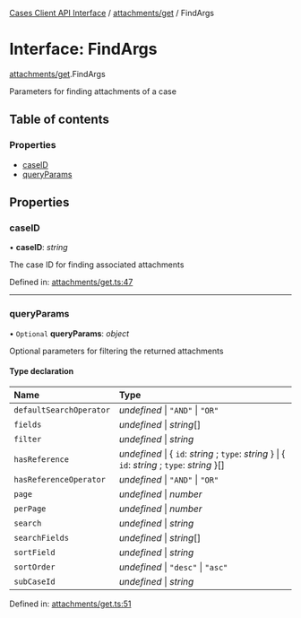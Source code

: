 [Cases Client API Interface](../cases_client_api.md) / [attachments/get](../modules/attachments_get.md) / FindArgs

# Interface: FindArgs

[attachments/get](../modules/attachments_get.md).FindArgs

Parameters for finding attachments of a case

## Table of contents

### Properties

- [caseID](attachments_get.findargs.md#caseid)
- [queryParams](attachments_get.findargs.md#queryparams)

## Properties

### caseID

• **caseID**: *string*

The case ID for finding associated attachments

Defined in: [attachments/get.ts:47](https://github.com/elastic/kibana/blob/a80791aa4cc/x-pack/plugins/cases/server/client/attachments/get.ts#L47)

___

### queryParams

• `Optional` **queryParams**: *object*

Optional parameters for filtering the returned attachments

#### Type declaration

| Name | Type |
| :------ | :------ |
| `defaultSearchOperator` | *undefined* \| ``"AND"`` \| ``"OR"`` |
| `fields` | *undefined* \| *string*[] |
| `filter` | *undefined* \| *string* |
| `hasReference` | *undefined* \| { `id`: *string* ; `type`: *string*  } \| { `id`: *string* ; `type`: *string*  }[] |
| `hasReferenceOperator` | *undefined* \| ``"AND"`` \| ``"OR"`` |
| `page` | *undefined* \| *number* |
| `perPage` | *undefined* \| *number* |
| `search` | *undefined* \| *string* |
| `searchFields` | *undefined* \| *string*[] |
| `sortField` | *undefined* \| *string* |
| `sortOrder` | *undefined* \| ``"desc"`` \| ``"asc"`` |
| `subCaseId` | *undefined* \| *string* |

Defined in: [attachments/get.ts:51](https://github.com/elastic/kibana/blob/a80791aa4cc/x-pack/plugins/cases/server/client/attachments/get.ts#L51)
